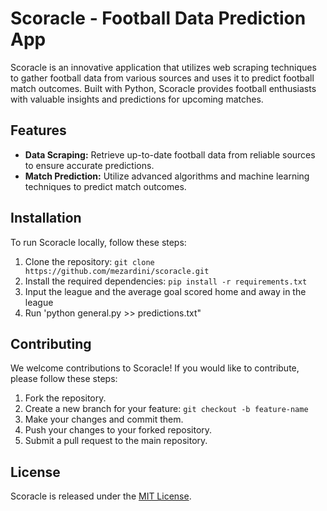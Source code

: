 # Scoracle - Football Data Prediction App


Scoracle is an innovative application that utilizes web scraping techniques to gather football data from various sources and uses it to predict football match outcomes. Built with Python, Scoracle provides football enthusiasts with valuable insights and predictions for upcoming matches.

## Features

- **Data Scraping:** Retrieve up-to-date football data from reliable sources to ensure accurate predictions.
- **Match Prediction:** Utilize advanced algorithms and machine learning techniques to predict match outcomes.

## Installation

To run Scoracle locally, follow these steps:

1. Clone the repository: `git clone https://github.com/mezardini/scoracle.git`
2. Install the required dependencies: `pip install -r requirements.txt`
3. Input the league and the average goal scored home and away in the league
4. Run 'python general.py >> predictions.txt"



## Contributing

We welcome contributions to Scoracle! If you would like to contribute, please follow these steps:

1. Fork the repository.
2. Create a new branch for your feature: `git checkout -b feature-name`
3. Make your changes and commit them.
4. Push your changes to your forked repository.
5. Submit a pull request to the main repository.

## License

Scoracle is released under the [MIT License](LICENSE).
